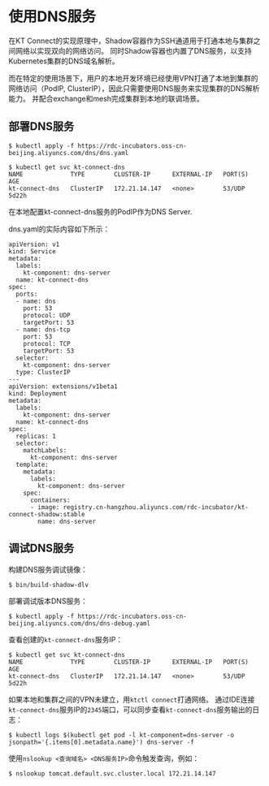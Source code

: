 # 使用DNS服务

在KT Connect的实现原理中，Shadow容器作为SSH通道用于打通本地与集群之间网络以实现双向的网络访问。 同时Shadow容器也内置了DNS服务，以支持Kubernetes集群的DNS域名解析。 

而在特定的使用场景下，用户的本地开发环境已经使用VPN打通了本地到集群的网络访问（PodIP, ClusterIP），因此只需要使用DNS服务来实现集群的DNS解析能力。 并配合exchange和mesh完成集群到本地的联调场景。

## 部署DNS服务

```
$ kubectl apply -f https://rdc-incubators.oss-cn-beijing.aliyuncs.com/dns/dns.yaml
```

```
$ kubectl get svc kt-connect-dns
NAME             TYPE        CLUSTER-IP      EXTERNAL-IP   PORT(S)   AGE
kt-connect-dns   ClusterIP   172.21.14.147   <none>        53/UDP    5d22h
```

在本地配置kt-connect-dns服务的PodIP作为DNS Server.

dns.yaml的实际内容如下所示：

```
apiVersion: v1
kind: Service
metadata:
  labels:
    kt-component: dns-server
  name: kt-connect-dns
spec:
  ports:
  - name: dns
    port: 53
    protocol: UDP
    targetPort: 53
  - name: dns-tcp
    port: 53
    protocol: TCP
    targetPort: 53
  selector:
    kt-component: dns-server
  type: ClusterIP
---
apiVersion: extensions/v1beta1
kind: Deployment
metadata:
  labels:
    kt-component: dns-server
  name: kt-connect-dns
spec:
  replicas: 1
  selector:
    matchLabels:
      kt-component: dns-server
  template:
    metadata:
      labels:
        kt-component: dns-server
    spec:
      containers:
      - image: registry.cn-hangzhou.aliyuncs.com/rdc-incubator/kt-connect-shadow:stable
        name: dns-server
```

## 调试DNS服务

构建DNS服务调试镜像：

```
$ bin/build-shadow-dlv
```

部署调试版本DNS服务：

```
$ kubectl apply -f https://rdc-incubators.oss-cn-beijing.aliyuncs.com/dns/dns-debug.yaml
```

查看创建的`kt-connect-dns`服务IP：

```
$ kubectl get svc kt-connect-dns
NAME             TYPE        CLUSTER-IP      EXTERNAL-IP   PORT(S)   AGE
kt-connect-dns   ClusterIP   172.21.14.147   <none>        53/UDP    5d22h
```

如果本地和集群之间的VPN未建立，用`ktctl connect`打通网络。
通过IDE连接`kt-connect-dns`服务IP的`2345`端口，可以同步查看`kt-connect-dns`服务输出的日志：

```
$ kubectl logs $(kubectl get pod -l kt-component=dns-server -o jsonpath='{.items[0].metadata.name}') dns-server -f
```

使用`nslookup <查询域名> <DNS服务IP>`命令触发查询，例如：

```
$ nslookup tomcat.default.svc.cluster.local 172.21.14.147
```
